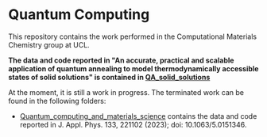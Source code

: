 # Quantum Computing 
This repository contains the work performed in the Computational Materials Chemistry group at UCL.

**The data and code reported in "An accurate, practical and scalable application of quantum annealing to model thermodynamically accessible states of solid solutions" is contained in <a href='https://github.com/cmc-ucl/QA_solid_solutions'>QA_solid_solutions</a>**

At the moment, it is still a work in progress. The terminated work can be found in the following folders:

- <a href='https://github.com/cmc-ucl/quantum_computing/tree/main/Quantum_computing_and_materials_science'>Quantum_computing_and_materials_science</a> contains the data and code reported in J. Appl. Phys. 133, 221102 (2023); doi: 10.1063/5.0151346.

